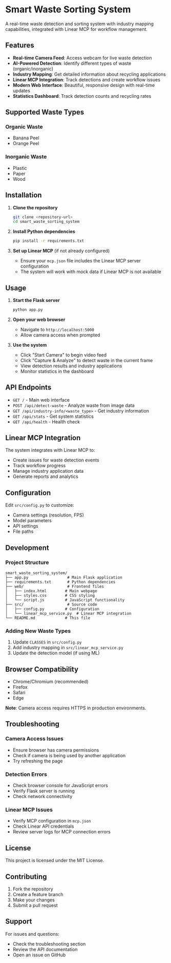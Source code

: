 # Smart Waste Sorting System

A real-time waste detection and sorting system with industry mapping capabilities, integrated with Linear MCP for workflow management.

## Features

- **Real-time Camera Feed**: Access webcam for live waste detection
- **AI-Powered Detection**: Identify different types of waste (organic/inorganic)
- **Industry Mapping**: Get detailed information about recycling applications
- **Linear MCP Integration**: Track detections and create workflow issues
- **Modern Web Interface**: Beautiful, responsive design with real-time updates
- **Statistics Dashboard**: Track detection counts and recycling rates

## Supported Waste Types

### Organic Waste
- Banana Peel
- Orange Peel

### Inorganic Waste
- Plastic
- Paper
- Wood

## Installation

1. **Clone the repository**
   ```bash
   git clone <repository-url>
   cd smart_waste_sorting_system
   ```

2. **Install Python dependencies**
   ```bash
   pip install -r requirements.txt
   ```

3. **Set up Linear MCP** (if not already configured)
   - Ensure your `mcp.json` file includes the Linear MCP server configuration
   - The system will work with mock data if Linear MCP is not available

## Usage

1. **Start the Flask server**
   ```bash
   python app.py
   ```

2. **Open your web browser**
   - Navigate to `http://localhost:5000`
   - Allow camera access when prompted

3. **Use the system**
   - Click "Start Camera" to begin video feed
   - Click "Capture & Analyze" to detect waste in the current frame
   - View detection results and industry applications
   - Monitor statistics in the dashboard

## API Endpoints

- `GET /` - Main web interface
- `POST /api/detect-waste` - Analyze waste from image data
- `GET /api/industry-info/<waste_type>` - Get industry information
- `GET /api/stats` - Get system statistics
- `GET /api/health` - Health check

## Linear MCP Integration

The system integrates with Linear MCP to:
- Create issues for waste detection events
- Track workflow progress
- Manage industry application data
- Generate reports and analytics

## Configuration

Edit `src/config.py` to customize:
- Camera settings (resolution, FPS)
- Model parameters
- API settings
- File paths

## Development

### Project Structure
```
smart_waste_sorting_system/
├── app.py                 # Main Flask application
├── requirements.txt       # Python dependencies
├── web/                   # Frontend files
│   ├── index.html        # Main webpage
│   ├── styles.css        # CSS styling
│   └── script.js         # JavaScript functionality
├── src/                   # Source code
│   ├── config.py         # Configuration
│   └── linear_mcp_service.py  # Linear MCP integration
└── README.md             # This file
```

### Adding New Waste Types

1. Update `CLASSES` in `src/config.py`
2. Add industry mapping in `src/linear_mcp_service.py`
3. Update the detection model (if using ML)

## Browser Compatibility

- Chrome/Chromium (recommended)
- Firefox
- Safari
- Edge

**Note**: Camera access requires HTTPS in production environments.

## Troubleshooting

### Camera Access Issues
- Ensure browser has camera permissions
- Check if camera is being used by another application
- Try refreshing the page

### Detection Errors
- Check browser console for JavaScript errors
- Verify Flask server is running
- Check network connectivity

### Linear MCP Issues
- Verify MCP configuration in `mcp.json`
- Check Linear API credentials
- Review server logs for MCP connection errors

## License

This project is licensed under the MIT License.

## Contributing

1. Fork the repository
2. Create a feature branch
3. Make your changes
4. Submit a pull request

## Support

For issues and questions:
- Check the troubleshooting section
- Review the API documentation
- Open an issue on GitHub